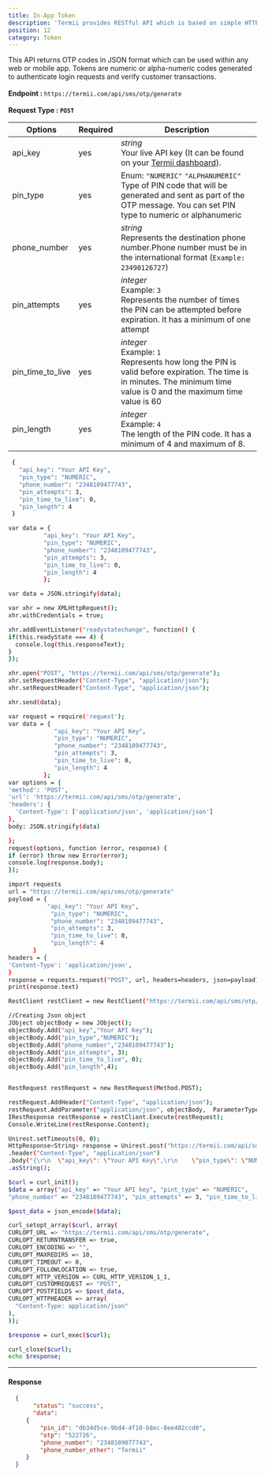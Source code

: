 ```yaml
---
title: In-App Token
description: 'Termii provides RESTful API which is based on simple HTTP POST/GET requests. Our API lets you create, send, and verify messages, as well as, track your delivery statistics.'
position: 12
category: Token
---
```


This API returns OTP codes in JSON format which can be used within any web or mobile app.
Tokens are numeric or alpha-numeric codes generated to authenticate login requests and verify customer transactions. <br>
<br>
<b>Endpoint : </b>
`
https://termii.com/api/sms/otp/generate
`<br> <br> <b>Request Type : </b>**`POST`**


Options | Required | Description |
--- | --- | --- |
api_key | yes |*string*<br> Your live API key (It can be found on your <a href="https://accounts.termii.com/#/" target="_blank" style="text-decoration:underline; cursor:pointer">Termii dashboard</a>).  | 
pin_type | yes |Enum: `"NUMERIC"` `"ALPHANUMERIC"`<br> Type of PIN code that will be generated and sent as part of the OTP message. You can set PIN type to numeric or alphanumeric | 
phone_number| yes | *string*<br> Represents the destination phone number.Phone number must be in the international format (`Example: 23490126727`)| 
pin_attempts| yes |*integer*<br>Example: `3`<br> Represents the number of times the PIN can be attempted before expiration. It has a minimum of one attempt| 
pin_time_to_live| yes |*integer*<br> Example: `1`<br> Represents how long the PIN is valid before expiration. The time is in minutes. The minimum time value is 0 and the maximum time value is 60 | 
pin_length| yes |*integer*<br>Example: `4` <br> The length of the PIN code. It has a minimum of 4 and maximum of 8.| 



<code-group>
   <code-block label="JSON" active>

  ```bash
   {
     "api_key": "Your API Key",
     "pin_type": "NUMERIC",
     "phone_number": "2348109477743",
     "pin_attempts": 3,
     "pin_time_to_live": 0,
     "pin_length": 4
   }
  ```

  </code-block>
  <code-block label="JavaScript">

  ```bash
 var data = {
            "api_key": "Your API Key",
            "pin_type": "NUMERIC",
            "phone_number": "2348109477743",
            "pin_attempts": 3,
            "pin_time_to_live": 0,
            "pin_length": 4
            };

var data = JSON.stringify(data);

var xhr = new XMLHttpRequest();
xhr.withCredentials = true;

xhr.addEventListener("readystatechange", function() {
  if(this.readyState === 4) {
    console.log(this.responseText);
  }
});

xhr.open("POST", "https://termii.com/api/sms/otp/generate");
xhr.setRequestHeader("Content-Type", "application/json");
xhr.setRequestHeader("Content-Type", "application/json");

xhr.send(data);

  ```

  </code-block>
 <code-block label="NodeJs" >

  ```bash
 var request = require('request');
var data = {
               "api_key": "Your API Key",
               "pin_type": "NUMERIC",
               "phone_number": "2348109477743",
               "pin_attempts": 3,
               "pin_time_to_live": 0,
               "pin_length": 4
            };
var options = {
  'method': 'POST',
  'url': 'https://termii.com/api/sms/otp/generate',
  'headers': {
    'Content-Type': ['application/json', 'application/json']
  },
  body: JSON.stringify(data)

};
request(options, function (error, response) { 
  if (error) throw new Error(error);
  console.log(response.body);
});

  ```
  </code-block>
 <code-block label="Python" >

  ```bash
import requests
url = "https://termii.com/api/sms/otp/generate"
payload = {
             "api_key": "Your API Key",
              "pin_type": "NUMERIC",
              "phone_number": "2348109477743",
              "pin_attempts": 3,
              "pin_time_to_live": 0,
              "pin_length": 4
         }
headers = {
  'Content-Type': 'application/json',
}
response = requests.request("POST", url, headers=headers, json=payload)
print(response.text)
   ```
  </code-block>

<code-block label="C#" >

  ```bash
RestClient restClient = new RestClient("https://termii.com/api/sms/otp/generate");

//Creating Json object
JObject objectBody = new JObject();
objectBody.Add("api_key","Your API Key");
objectBody.Add("pin_type","NUMERIC");
objectBody.Add("phone_number","2348109477743");
objectBody.Add("pin_attempts", 3);
objectBody.Add("pin_time_to_live", 0);
objectBody.Add("pin_length",4);


RestRequest restRequest = new RestRequest(Method.POST);

restRequest.AddHeader("Content-Type", "application/json");
restRequest.AddParameter("application/json", objectBody,  ParameterType.RequestBody);
IRestResponse restResponse = restClient.Execute(restRequest);
Console.WriteLine(restResponse.Content);  
  ```
  </code-block>
<code-block label="Java" >

  ```bash
  Unirest.setTimeouts(0, 0);
HttpResponse<String> response = Unirest.post("https://termii.com/api/sms/otp/generate")
  .header("Content-Type", "application/json")
  .body("{\r\n  \"api_key\": \"Your API Key\",\r\n    \"pin_type\": \"NUMERIC\",\r\n  \"phone_number\": \"2348109477743\",\r\n    \"pin_attempts\": 3,\r\n   \"pin_time_to_live\": 0,\r\n    \"pin_length\": 4\r\n }")
  .asString();

  ```
  </code-block>
<code-block label="PHP" >

  ```bash
$curl = curl_init();
$data = array("api_key" => "Your API key", "pint_type" => "NUMERIC", 
"phone_number" => "2348109477743", "pin_attempts" => 3, "pin_time_to_live" => 0, "pin_length" => 4 );

$post_data = json_encode($data);

curl_setopt_array($curl, array(
  CURLOPT_URL => "https://termii.com/api/sms/otp/generate",
  CURLOPT_RETURNTRANSFER => true,
  CURLOPT_ENCODING => "",
  CURLOPT_MAXREDIRS => 10,
  CURLOPT_TIMEOUT => 0,
  CURLOPT_FOLLOWLOCATION => true,
  CURLOPT_HTTP_VERSION => CURL_HTTP_VERSION_1_1,
  CURLOPT_CUSTOMREQUEST => "POST",
  CURLOPT_POSTFIELDS => $post_data,
  CURLOPT_HTTPHEADER => array(
    "Content-Type: application/json"
  ),
));

$response = curl_exec($curl);

curl_close($curl);
echo $response;

  ```
  </code-block>
</code-group>


<hr />


#### Response

```JSON
  {
       "status": "success",
       "data": 
     {
         "pin_id": "db34d5ce-9bd4-4f10-b8ec-8ee402ccd0",
         "otp": "522726",
         "phone_number": "2348109077743",
         "phone_number_other": "Termii"
     }
  }
```
